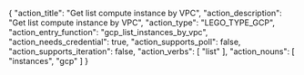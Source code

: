 {
    "action_title": "Get list  compute instance by VPC",
    "action_description": "Get list  compute instance by VPC",
    "action_type": "LEGO_TYPE_GCP",
    "action_entry_function": "gcp_list_instances_by_vpc",
    "action_needs_credential": true,
    "action_supports_poll": false,
    "action_supports_iteration": false,
    "action_verbs": [
    "list"
    ],
    "action_nouns": [
    "instances",
    "gcp"
    ]
}
  